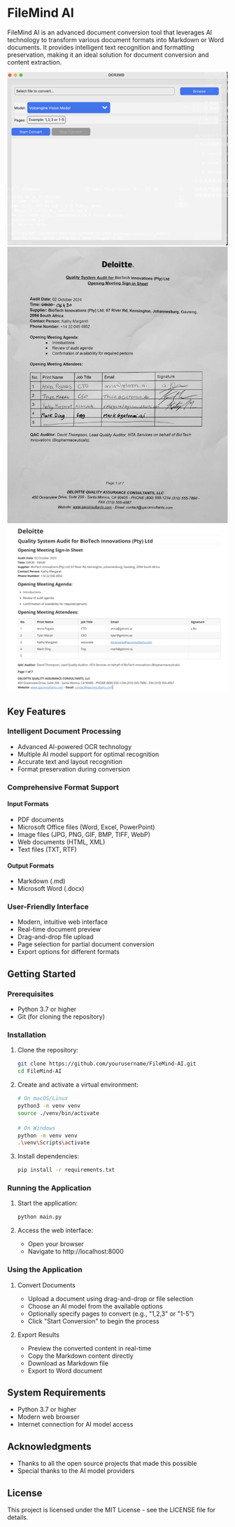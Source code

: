 # FileMind AI

FileMind AI is an advanced document conversion tool that leverages AI technology to transform various document formats into Markdown or Word documents. It provides intelligent text recognition and formatting preservation, making it an ideal solution for document conversion and content extraction.

![app](images/image3.png)
![before convert](images/image2.png)
![after convert](images/image-1.png)

## Key Features

### Intelligent Document Processing
- Advanced AI-powered OCR technology
- Multiple AI model support for optimal recognition
- Accurate text and layout recognition
- Format preservation during conversion

### Comprehensive Format Support

#### Input Formats
- PDF documents
- Microsoft Office files (Word, Excel, PowerPoint)
- Image files (JPG, PNG, GIF, BMP, TIFF, WebP)
- Web documents (HTML, XML)
- Text files (TXT, RTF)

#### Output Formats
- Markdown (.md)
- Microsoft Word (.docx)

### User-Friendly Interface
- Modern, intuitive web interface
- Real-time document preview
- Drag-and-drop file upload
- Page selection for partial document conversion
- Export options for different formats

## Getting Started

### Prerequisites
- Python 3.7 or higher
- Git (for cloning the repository)

### Installation

1. Clone the repository:
   ```bash
   git clone https://github.com/yourusername/FileMind-AI.git
   cd FileMind-AI
   ```

2. Create and activate a virtual environment:
   ```bash
   # On macOS/Linux
   python3 -m venv venv
   source ./venv/bin/activate

   # On Windows
   python -m venv venv
   .\venv\Scripts\activate
   ```

3. Install dependencies:
   ```bash
   pip install -r requirements.txt
   ```

### Running the Application

1. Start the application:
   ```bash
   python main.py
   ```

2. Access the web interface:
   - Open your browser
   - Navigate to http://localhost:8000

### Using the Application

1. Convert Documents
   - Upload a document using drag-and-drop or file selection
   - Choose an AI model from the available options
   - Optionally specify pages to convert (e.g., "1,2,3" or "1-5")
   - Click "Start Conversion" to begin the process

2. Export Results
   - Preview the converted content in real-time
   - Copy the Markdown content directly
   - Download as Markdown file
   - Export to Word document

## System Requirements
- Python 3.7 or higher
- Modern web browser
- Internet connection for AI model access

## Acknowledgments
- Thanks to all the open source projects that made this possible
- Special thanks to the AI model providers

## License
This project is licensed under the MIT License - see the LICENSE file for details.